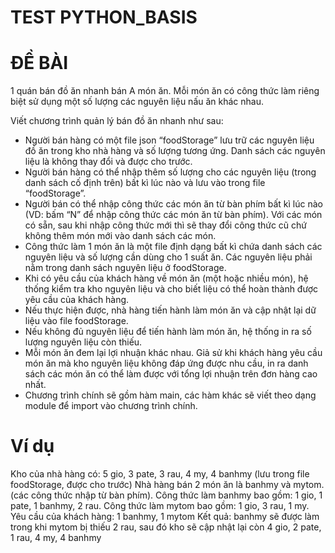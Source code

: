 TEST PYTHON_BASIS
====


# ĐỀ BÀI

1 quán bán đồ ăn nhanh bán A món ăn. Mỗi món ăn có công thức làm riêng biệt sử dụng một số lượng các nguyên liệu nấu ăn khác nhau.

Viết chương trình quản lý bán đồ ăn nhanh như sau:
-	Người bán hàng có một file json “foodStorage” lưu trữ các nguyên liệu đồ ăn trong kho nhà hàng và số lượng tương ứng. Danh sách các nguyên liệu là không thay đổi và được cho trước.
-	Người bán hàng có thể nhập thêm số lượng cho các nguyên liệu (trong danh sách cố định trên) bất kì lúc nào và lưu vào trong file “foodStorage”.
-	Người bán có thể nhập công thức các món ăn từ bàn phím bất kì lúc nào (VD: bấm “N” để nhập công thức các món ăn từ bàn phím). Với các món có sẵn, sau khi nhập công thức mới thì sẽ thay đổi công thức cũ chứ không thêm món mới vào danh sách các món.
-	Công thức làm 1 món ăn là một file định dạng bất kì chứa danh sách các nguyên liệu và số lượng cần dùng cho 1 suất ăn. Các nguyên liệu phải nằm trong danh sách nguyên liệu ở foodStorage.
-	Khi có yêu cầu của khách hàng về món ăn (một hoặc nhiều món), hệ thống kiểm tra kho nguyên liệu và cho biết liệu có thể hoàn thành được yêu cầu của khách hàng. 
-	Nếu thực hiện được, nhà hàng tiến hành làm món ăn và cập nhật lại dữ liệu vào file foodStorage. 
-	Nếu không đủ nguyên liệu để tiến hành làm món ăn, hệ thống in ra số lượng nguyên liệu còn thiếu. 
-	Mỗi món ăn đem lại lợi nhuận khác nhau. Giả sử khi khách hàng yêu cầu món ăn mà kho nguyên liệu không đáp ứng được nhu cầu, in ra danh sách các món ăn có thể làm được với tổng lợi nhuận trên đơn hàng cao nhất.
-	Chương trình chính sẽ gồm hàm main, các hàm khác sẽ viết theo dạng module để import vào chương trình chính.

# Ví dụ

Kho của nhà hàng có: 5 gio, 3 pate, 3 rau, 4 my, 4 banhmy (lưu trong file foodStorage, được cho trước)
Nhà hàng bán 2 món ăn là banhmy và mytom. (các công thức nhập từ bàn phím).
Công thức làm banhmy bao gồm: 1 gio, 1 pate, 1 banhmy, 2 rau.
Công thức làm mytom bao gồm: 1 gio, 3 rau, 1 my. 
Yêu cầu của khách hàng: 1 banhmy, 1 mytom 
Kết quả: banhmy sẽ được làm trong khi mytom bị thiếu 2 rau, sau đó kho sẽ cập nhật lại còn 4 gio, 2 pate, 1 rau, 4 my, 4 banhmy